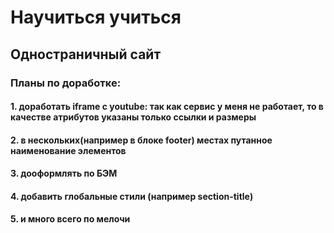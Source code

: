 # Научиться учиться
## Одностраничный сайт
### Планы по доработке: 
#### 1. доработать iframe c youtube: так как сервис у меня не работает, то в качестве атрибутов указаны только ссылки и размеры
#### 2. в нескольких(например в блоке footer) местах путанное наименование элементов
#### 3. дооформлять по БЭМ
#### 4. добавить глобальные стили (например section-title) 
#### 5. и много всего по мелочи